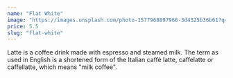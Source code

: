 ```yaml
---
name: "Flat White"
image: "https://images.unsplash.com/photo-1577968897966-3d4325b36b61?q=80&w=2574&auto=format&fit=crop&ixlib=rb-4.0.3&ixid=M3wxMjA3fDB8MHxwaG90by1wYWdlfHx8fGVufDB8fHx8fA%3D%3D"
price: 5.5
slug: "flat-white"
---
```


Latte is a coffee drink made with espresso and steamed milk. The term as used in English is a shortened form of the Italian caffè latte, caffelatte or caffellatte, which means "milk coffee".
